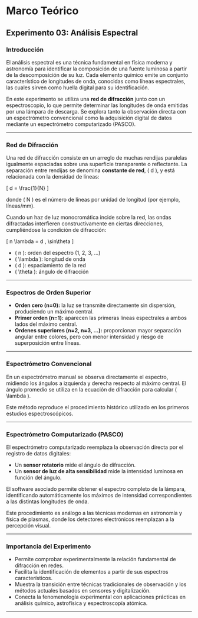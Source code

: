 # Marco Teórico  
## Experimento 03: Análisis Espectral

### Introducción
El análisis espectral es una técnica fundamental en física moderna y astronomía para identificar la composición de una fuente luminosa a partir de la descomposición de su luz. Cada elemento químico emite un conjunto característico de longitudes de onda, conocidas como líneas espectrales, las cuales sirven como huella digital para su identificación.

En este experimento se utiliza una **red de difracción** junto con un espectroscopio, lo que permite determinar las longitudes de onda emitidas por una lámpara de descarga. Se explora tanto la observación directa con un espectrómetro convencional como la adquisición digital de datos mediante un espectrómetro computarizado (PASCO).

---

### Red de Difracción
Una red de difracción consiste en un arreglo de muchas rendijas paralelas igualmente espaciadas sobre una superficie transparente o reflectante. La separación entre rendijas se denomina **constante de red**, \( d \), y está relacionada con la densidad de líneas:

\[
d = \frac{1}{N}
\]

donde \( N \) es el número de líneas por unidad de longitud (por ejemplo, líneas/mm).

Cuando un haz de luz monocromática incide sobre la red, las ondas difractadas interfieren constructivamente en ciertas direcciones, cumpliéndose la condición de difracción:

\[
n \lambda = d \, \sin\theta
\]

- \( n \): orden del espectro (1, 2, 3, …)  
- \( \lambda \): longitud de onda  
- \( d \): espaciamiento de la red  
- \( \theta \): ángulo de difracción

---

### Espectros de Orden Superior
- **Orden cero (n=0):** la luz se transmite directamente sin dispersión, produciendo un máximo central.  
- **Primer orden (n=1):** aparecen las primeras líneas espectrales a ambos lados del máximo central.  
- **Ordenes superiores (n=2, n=3, …):** proporcionan mayor separación angular entre colores, pero con menor intensidad y riesgo de superposición entre líneas.

---

### Espectrómetro Convencional
En un espectrómetro manual se observa directamente el espectro, midiendo los ángulos a izquierda y derecha respecto al máximo central. El ángulo promedio se utiliza en la ecuación de difracción para calcular \( \lambda \).  

Este método reproduce el procedimiento histórico utilizado en los primeros estudios espectroscópicos.

---

### Espectrómetro Computarizado (PASCO)
El espectrómetro computarizado reemplaza la observación directa por el registro de datos digitales:
- Un **sensor rotatorio** mide el ángulo de difracción.  
- Un **sensor de luz de alta sensibilidad** mide la intensidad luminosa en función del ángulo.  

El software asociado permite obtener el espectro completo de la lámpara, identificando automáticamente los máximos de intensidad correspondientes a las distintas longitudes de onda.  

Este procedimiento es análogo a las técnicas modernas en astronomía y física de plasmas, donde los detectores electrónicos reemplazan a la percepción visual.

---

### Importancia del Experimento
- Permite comprobar experimentalmente la relación fundamental de difracción en redes.  
- Facilita la identificación de elementos a partir de sus espectros característicos.  
- Muestra la transición entre técnicas tradicionales de observación y los métodos actuales basados en sensores y digitalización.  
- Conecta la fenomenología experimental con aplicaciones prácticas en análisis químico, astrofísica y espectroscopía atómica.

---
